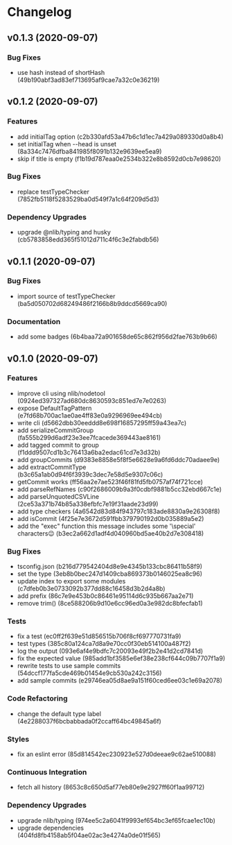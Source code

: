 # Changelog

## v0.1.3 (2020-09-07)

### Bug Fixes

- use hash instead of shortHash (49b190abf3ad83ef713695af9cae7a32c0e36219)


## v0.1.2 (2020-09-07)

### Features

- add initialTag option (c2b330afd53a47b6c1d1ec7a429a089330d0a8b4)
- set initialTag when --head is unset (8a334c7476dfba841985f8091b132e9639ee5ea9)
- skip if title is empty (f1b19d787eaa0e2534b322e8b8592d0cb7e98620)

### Bug Fixes

- replace testTypeChecker (7852fb5118f5283529ba0d549f7a1c64f209d5d3)

### Dependency Upgrades

- upgrade @nlib/typing and husky (cb5783858edd365f51012d711c4f6c3e2fabdb56)


## v0.1.1 (2020-09-07)

### Bug Fixes

- import source of testTypeChecker (ba5d050702d68249486f2166b8b9ddcd5669ca90)

### Documentation

- add some badges (6b4baa72a901658de65c862f956d2fae763b9b66)


## v0.1.0 (2020-09-07)

### Features

- improve cli using nlib/nodetool (0924ed397327ad680dc8630593c851ed7e7e0263)
- expose DefaultTagPattern (e7fd68b700ac1ae0ae4ff83e0a9296969ee494cb)
- write cli (d5662dbb30eeddd8e698f16857295ff59a43ea7c)
- add serializeCommitGroup (fa555b299d6adf23e3ee7fcacede369443ae8161)
- add tagged commit to group (f1ddd9507cd1b3c76413a6ba2edac61cd7e3d32b)
- add groupCommits (d9383e8858e5f8f5e6628e9a6fd6ddc70adaee9e)
- add extractCommitType (b3c65a1ab0d94f6f3939c3dec7e58d5e9307c06c)
- getCommit works (ff56aa2e7ae523f46f81fd5fb0757af74f721cce)
- add parseRefNames (c90f2686009b9a3f0cdbf9881b5cc32ebd667c1e)
- add parseUnquotedCSVLine (2ce53a371b74b85a338efbfc7e19f31aade23d99)
- add type checkers (4a6542d83d84f943797c183ade8830a9e26308f8)
- add isCommit (4f25e7e3672d591fbb379790192d0b035889a5e2)
- add the "exec" function
this message includes some '\special' characters😉 (b3ec2a662d1adf4d040960bd5ae40b2d7e308418)

### Bug Fixes

- tsconfig.json (b216d779542404d8e9e4345b133cbc86411b58f9)
- set the type (3eb8b0bec247d1409cba869373b0146025ea8c96)
- update index to export some modules (c7dfeb0b3e0733092b377dd88c16458d3b2d4a8b)
- add prefix (86c7e9e453b0c86461e95114d6c935b667aa2e71)
- remove trim() (8ce588206b9d10e6cc96ed0a3e982dc8bfecfab1)

### Tests

- fix a test (ec0ff2f639e51d856515b706f8cf697770731fa9)
- test types (385c80a124ca7d8a9e70cc0f30eb514100a487f2)
- log the output (093e6af4e9bdfc7c20093e49f2b2e41d2cd7841d)
- fix the expected value (985add1bf3585e6ef38e238cf644c09b7707f1a9)
- rewrite tests to use sample commits (54dccf177fa5cde469b01454e9cb530a242c3156)
- add sample commits (e29746ea05d8ae9a151f60ced6ee03c1e69a2078)

### Code Refactoring

- change the default type label (4e2288037f6bcbabbada0f2ccaff64bc49845a6f)

### Styles

- fix an eslint error (85d814542ec230923e527d0deeae9c62ae510088)

### Continuous Integration

- fetch all history (8653c8c650d5af77eb80e9e2927ff60f1aa99712)

### Dependency Upgrades

- upgrade nlib/typing (974ee5c2a6041f9993ef654bc3ef65fcae1ec10b)
- upgrade dependencies (404fd8fb4158ab5f04ae02ac3e4274a0de01f565)


